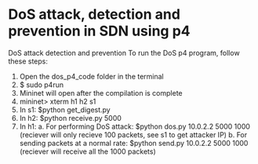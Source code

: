 # DoS attack, detection and prevention in SDN using p4
DoS attack detection and prevention
To run the DoS p4 program, follow these steps:
1.	Open the dos_p4_code folder in the terminal
2.	$ sudo p4run
3.	Mininet will open after the compilation is complete
4.	mininet> xterm h1 h2 s1
5.	In s1: $python get_digest.py
6.	In h2: $python receive.py 5000
7.	In h1:
a.	For performing DoS attack: $python dos.py 10.0.2.2 5000 1000
		(reciever will only recieve 100 packets, see s1 to get attacker IP)
b.	For sending packets at a normal rate: $python send.py 10.0.2.2 5000 1000
		(reciever will receive all the 1000 packets)


